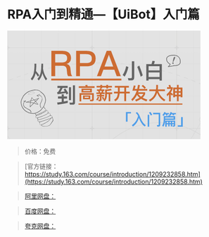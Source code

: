 # RPA入门到精通—【UiBot】入门篇

![img](../../../assets/study163/free/80709c67d64c4f83b61f746842497de2.png)

> 价格：免费

> [官方链接：https://study.163.com/course/introduction/1209232858.htm](https://study.163.com/course/introduction/1209232858.htm)

> [阿里网盘：]()

> [百度网盘：]()

> [夸克网盘：]()
